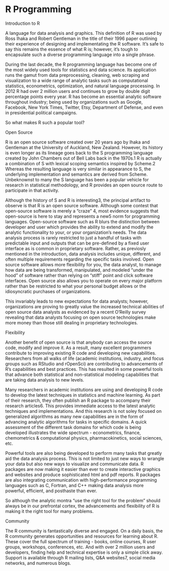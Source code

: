 # R Programming

Introduction to R

A language for data analysis and graphics. This definition of R was used by Ross Ihaka and Robert Gentleman in the title of their 1996 paper outlining their experience of designing and implementating the R software. It’s safe to say this remains the essence of what R is; however, it’s tough to encapsulate such a diverse programming language into a single phrase.

During the last decade, the R programming language has become one of the most widely used tools for statistics and data science. Its application runs the gamut from data preprocessing, cleaning, web scraping and visualization to a wide range of analytic tasks such as computational statistics, econometrics, optimization, and natural language processing. In 2012 R had over 2 million users and continues to grow by double digit percentage points every year. R has become an essential analytic software throughout industry; being used by organizations such as Google, Facebook, New York Times, Twitter, Etsy, Department of Defense, and even in presidential political campaigns.

So what makes R such a popular tool?

Open Source

R is an open source software created over 20 years ago by Ihaka and Gentleman at the University of Auckland, New Zealand. However, its history is even longer as its lineage goes back to the S programming language created by John Chambers out of Bell Labs back in the 1970s.1 R is actually a combination of S with lexical scoping semantics inspired by Scheme.2 Whereas the resulting language is very similar in appearance to S, the underlying implementation and semantics are derived from Scheme. Unbeknownst to many the S language has been a popular vehicle for research in statistical methodology, and R provides an open source route to participate in that activity.

Although the history of S and R is interesting3, the principal artifact to observe is that R is an open source software. Although some contest that open-source software is merely a “craze” 4, most evidence suggests that open-source is here to stay and represents a new5 norm for programming languages. Open-source software such as R blurs the distinction between developer and user which provides the ability to extend and modify the analytic functionality to your, or your organization’s needs. The data analysis process is rarely restricted to just a handful of tasks with predictable input and outputs that can be pre-defined by a fixed user interface as is common in proprietary software. Rather, as previosly mentioned in the introduction, data analysis includes unique, different, and often multiple requirements regarding the specific tasks involved. Open source software allows more flexibility for you, the data analyst, to manage how data are being transformed, manipulated, and modeled “under the hood” of software rather than relying on “stiff” point and click software interfaces. Open source also allows you to operate on every major platform rather than be restricted to what your personal budget allows or the idiosyncratic purchases of organizations.

This invariably leads to new expectations for data analysts; however, organizations are proving to greatly value the increased technical abilities of open source data analysts as evidenced by a recent O’Reilly survey revealing that data analysts focusing on open source technologies make more money than those still dealing in proprietary technologies.

Flexibility

Another benefit of open source is that anybody can access the source code, modify and improve it. As a result, many excellent programmers contribute to improving existing R code and developing new capabilities. Researchers from all walks of life (academic institutions, industry, and focus groups such as RStudio and rOpenSci) are contributing to advancements of R’s capabilities and best practices. This has resulted in some powerful tools that advance both statistical and non-statistical modeling capabilities that are taking data analysis to new levels.

Many researchers in academic institutions are using and developing R code to develop the latest techniques in statistics and machine learning. As part of their research, they often publish an R package to accompany their research articles6. This provides immediate access to the latest analytic techniques and implementations. And this research is not soley focused on generalized algorithms as many new capabilities are in the form of advancing analytic algorithms for tasks in specific domains. A quick assessment of the different task domains for which code is being developed illustrates the wide spectrum - econometrics, finance, chemometrics & computational physics, pharmacokinetics, social sciences, etc.

Powerful tools are also being developed to perform many tasks that greatly aid the data analysis process. This is not limited to just new ways to wrangle your data but also new ways to visualize and communicate data. R packages are now making it easier than ever to create interactive graphics and websites and produce sophisticated html and pdf reports. R packages are also integrating communication with high-performance programming languages such as C, Fortran, and C++ making data analysis more powerful, efficient, and posthaste than ever.

So although the analytic montra “use the right tool for the problem” should always be in our prefrontal cortex, the advancements and flexibility of R is making it the right tool for many problems.

Community

The R community is fantastically diverse and engaged. On a daily basis, the R community generates opportunities and resources for learning about R. These cover the full spectrum of training - books, online courses, R user groups, workshops, conferences, etc. And with over 2 million users and developers, finding help and technical expertise is only a simple click away. Support is available through R mailing lists, Q&A websites7, social media networks, and numerous blogs.


